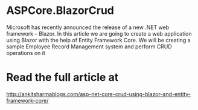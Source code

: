 # ASPCore.BlazorCrud
Microsoft has recently announced the release of a new .NET web framework – Blazor. In this article we are going to create a web application using Blazor with the help of Entity Framework Core. We will be creating a sample Employee Record Management system and perform CRUD operations on it
# Read the full article at
http://ankitsharmablogs.com/asp-net-core-crud-using-blazor-and-entity-framework-core/
